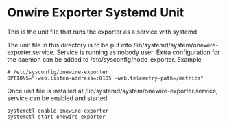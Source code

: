 # Onwire Exporter Systemd Unit

This is the unit file that runs the exporter as a service with systemd

The unit file in this directory is to be put into /lib/systemd/system/onewire-exporter.service. 
Service is running as nobody user. Extra configuration for the daemon can be added to  /etc/sysconfig/node_exporter.
Example
```
# /etc/sysconfig/onewire-exporter
OPTIONS="-web.listen-address=:8105 -web.telemetry-path=/metrics"
```

Once unit file is installed at /lib/systemd/system/onewire-exporter.service, service can be enabled and started.

```
systemctl enable onewire-exporter
systemctl start onewire-exporter
```